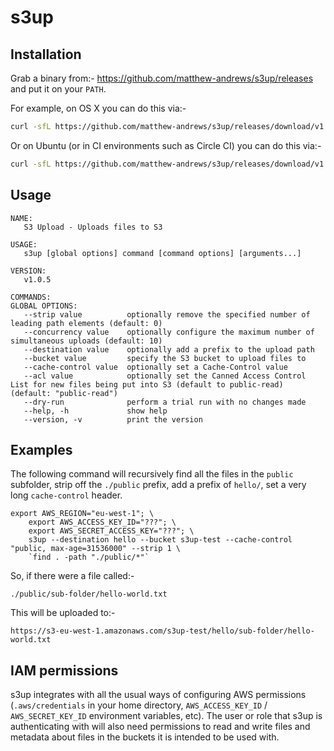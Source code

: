 # s3up

## Installation

Grab a binary from:- https://github.com/matthew-andrews/s3up/releases and put it on your `PATH`.

For example, on OS X you can do this via:-

```sh
curl -sfL https://github.com/matthew-andrews/s3up/releases/download/v1.0.5/s3up_darwin_386 -o /usr/local/bin/s3up && chmod +x /usr/local/bin/s3up
```

Or on Ubuntu (or in CI environments such as Circle CI) you can do this via:-

```sh
curl -sfL https://github.com/matthew-andrews/s3up/releases/download/v1.0.5/s3up_linux_386 -o /home/ubuntu/bin/s3up && chmod +x /home/ubuntu/bin/s3up
```

## Usage

```
NAME:
   S3 Upload - Uploads files to S3

USAGE:
   s3up [global options] command [command options] [arguments...]
   
VERSION:
   v1.0.5

COMMANDS:
GLOBAL OPTIONS:
   --strip value          optionally remove the specified number of leading path elements (default: 0)
   --concurrency value    optionally configure the maximum number of simultaneous uploads (default: 10)
   --destination value    optionally add a prefix to the upload path
   --bucket value         specify the S3 bucket to upload files to
   --cache-control value  optionally set a Cache-Control value
   --acl value            optionally set the Canned Access Control List for new files being put into S3 (default to public-read) (default: "public-read")
   --dry-run              perform a trial run with no changes made
   --help, -h             show help
   --version, -v          print the version
``` 

## Examples

The following command will recursively find all the files in the `public` subfolder, strip off the `./public` prefix, add a prefix of `hello/`, set a very long `cache-control` header.

```
export AWS_REGION="eu-west-1"; \
	export AWS_ACCESS_KEY_ID="???"; \
	export AWS_SECRET_ACCESS_KEY="???"; \
	s3up --destination hello --bucket s3up-test --cache-control "public, max-age=31536000" --strip 1 \
	`find . -path "./public/*"`
```

So, if there were a file called:-

```
./public/sub-folder/hello-world.txt
```

This will be uploaded to:-

```
https://s3-eu-west-1.amazonaws.com/s3up-test/hello/sub-folder/hello-world.txt
```

## IAM permissions

s3up integrates with all the usual ways of configuring AWS permissions (`.aws/credentials` in your home directory, `AWS_ACCESS_KEY_ID` / `AWS_SECRET_KEY_ID` environment variables, etc).  The user or role that s3up is authenticating with will also need permissions to read and write files and metadata about files in the buckets it is intended to be used with.
